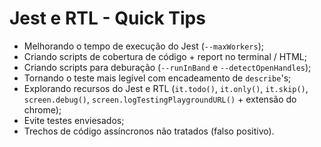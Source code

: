 # Jest e RTL - Quick Tips

- Melhorando o tempo de execução do Jest (`--maxWorkers`);
- Criando scripts de cobertura de código + report no terminal / HTML;
- Criando scripts para deburação (`--runInBand` e `--detectOpenHandles`);
- Tornando o teste mais legível com encadeamento de `describe`'s;
- Explorando recursos do Jest e RTL (`it.todo()`, `it.only()`, `it.skip()`, `screen.debug()`, `screen.logTestingPlaygroundURL()` + extensão do chrome);
- Evite testes enviesados;
- Trechos de código assíncronos não tratados (falso positivo).
